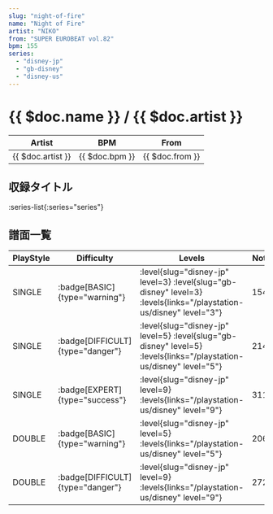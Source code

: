 ```yaml
---
slug: "night-of-fire"
name: "Night of Fire"
artist: "NIKO"
from: "SUPER EUROBEAT vol.82"
bpm: 155
series:
  - "disney-jp"
  - "gb-disney"
  - "disney-us"
---
```


# {{ $doc.name }} / {{ $doc.artist }}

|Artist|BPM|From|
|------|---|----|
|{{ $doc.artist }}|{{ $doc.bpm }}|{{ $doc.from }}|

## 収録タイトル

:series-list{:series="series"}

## 譜面一覧

|PlayStyle|Difficulty|Levels|Notes|Movie|
|---------|----------|------|-----|-----|
|SINGLE| :badge[BASIC]{type="warning"}|<div class="field is-grouped is-grouped-multiline"> :level{slug="disney-jp" level=3} :level{slug="gb-disney" level=3} :levels{links="/playstation-us/disney" level="3"}</div>|154/0||
|SINGLE| :badge[DIFFICULT]{type="danger"}|<div class="field is-grouped is-grouped-multiline"> :level{slug="disney-jp" level=5} :level{slug="gb-disney" level=5} :levels{links="/playstation-us/disney" level="5"}</div>|214/0||
|SINGLE| :badge[EXPERT]{type="success"}|<div class="field is-grouped is-grouped-multiline"> :level{slug="disney-jp" level=9} :levels{links="/playstation-us/disney" level="9"}</div>|311/0||
|DOUBLE| :badge[BASIC]{type="warning"}|<div class="field is-grouped is-grouped-multiline"> :level{slug="disney-jp" level=5} :levels{links="/playstation-us/disney" level="5"}</div>|206/0||
|DOUBLE| :badge[DIFFICULT]{type="danger"}|<div class="field is-grouped is-grouped-multiline"> :level{slug="disney-jp" level=9} :levels{links="/playstation-us/disney" level="9"}</div>|272/0||
